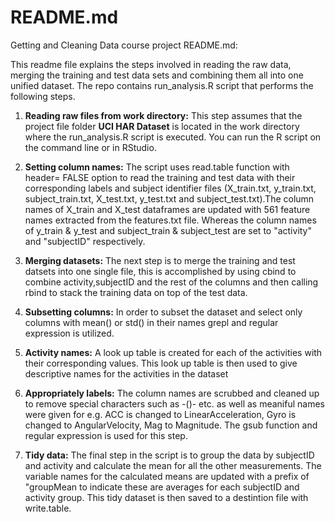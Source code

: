 # README.md
Getting and Cleaning Data course project README.md:

This readme file explains the steps involved in reading the raw data, merging the training and test data sets and combining them all into one unified dataset. The repo contains run_analysis.R script that performs the following steps.

1. **Reading raw files from work directory:**
This step assumes that the project file folder **UCI HAR Dataset** is located in the work directory where the run_analysis.R script is executed. You can run the R script on the command line or in RStudio.  

2. **Setting column names:**
The script uses read.table function with header= FALSE option to read the training and test data with their corresponding labels and subject identifier files (X_train.txt, y_train.txt, subject_train.txt, X_test.txt, y_test.txt and subject_test.txt).The column names of X_train and X_test dataframes are updated with 561 feature names extracted from the features.txt file. Whereas the column names of y_train & y_test and subject_train & subject_test are set to "activity" and "subjectID" respectively.

3. **Merging datasets:**
The next step is to merge the training and test datsets into one single file, this is accomplished by using cbind to combine activity,subjectID and the rest of the columns and then calling rbind to stack the training data on top of the test data. 

4. **Subsetting columns:**
In order to subset the dataset and select only columns with mean() or std() in their names grepl and regular expression is utilized.

5. **Activity names:**
A look up table is created for each of the activities with their corresponding values. This look up table is then used to give descriptive names for the activities in the dataset

6. **Appropriately labels:**
The column names are scrubbed and cleaned up to remove special characters such as -()- etc. as well as meaniful names were given for e.g. ACC is changed to LinearAcceleration, Gyro is changed to AngularVelocity, Mag to Magnitude. The gsub function and regular expression is used for this step.

7. **Tidy data:**
The final step in the script is to group the data by subjectID and activity and calculate the mean for all the other measurements. The variable names for the calculated means are updated with a prefix of "groupMean to indicate these are averages for each subjectID and activity group. This tidy dataset is then saved to a destintion file with write.table.
